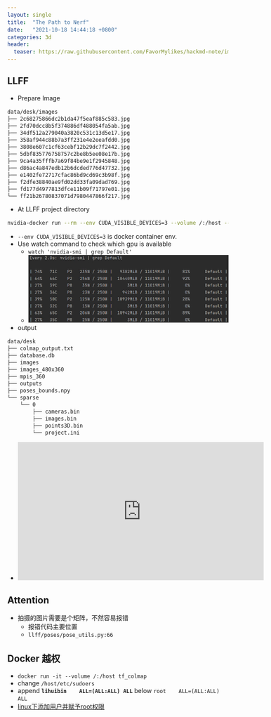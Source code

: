 ```yaml
---
layout: single
title:  "The Path to Nerf" 
date:   "2021-10-18 14:44:18 +0800"
categories: 3d
header:
  teaser: https://raw.githubusercontent.com/FavorMylikes/hackmd-note/img/img20211021200334.png
---
```


## LLFF

- Prepare Image

```console
data/desk/images
├── 2c68275866dc2b1da47f5eaf885c583.jpg
├── 2fd70dcc8b5f374886df488054fa5ab.jpg
├── 34df512a279040a3820c531c13d5e17.jpg
├── 358af944c88b7a3ff231e4e2eeafdd0.jpg
├── 3808e607c1cf63cebf12b29dc7f2442.jpg
├── 5dbf835776758757c2be8b5ee08e17b.jpg
├── 9ca4a35fffb7a69f84be9e1f2945848.jpg
├── d86ac4a847edb12b6dcded776d47732.jpg
├── e1402fe72717cfac86bd9cd69c3b98f.jpg
├── f2dfe38840ae9fd02dd33fa09dad769.jpg
├── fd177d4977813dfce11b09f71797e01.jpg
└── ff21b26780837071d7980447866f217.jpg
```

- At LLFF project directory

```bash
nvidia-docker run --rm --env CUDA_VISIBLE_DEVICES=3 --volume /:/host --workdir /host$PWD tf_colmap bash demo.sh
```

- `--env CUDA_VISIBLE_DEVICES=3` is docker container env.
- Use watch command to check which gpu is available
  - `watch 'nvidia-smi | grep Default'`
  - <img src="https://raw.githubusercontent.com/FavorMylikes/hackmd-note/img/img20211021192003.png" alt="20211021192003"/>
- output

```console
data/desk
├── colmap_output.txt
├── database.db
├── images
├── images_480x360
├── mpis_360
├── outputs
├── poses_bounds.npy
└── sparse
    └── 0
        ├── cameras.bin
        ├── images.bin
        ├── points3D.bin
        └── project.ini
```

- <iframe width="560" height="315" src="https://www.youtube.com/embed/LXCnnWBqoYQ" title="YouTube video player" frameborder="0" allow="accelerometer; autoplay; clipboard-write; encrypted-media; gyroscope; picture-in-picture" allowfullscreen></iframe>

## Attention

- 拍摄的图片需要是个矩阵，不然容易报错
  - 报错代码主要位置
  - `llff/poses/pose_utils.py:66`

## Docker 越权

- `docker run -it --volume /:/host tf_colmap`
- change `/host/etc/sudoers`
- append **`lihuibin    ALL=(ALL:ALL) ALL`** below `root    ALL=(ALL:ALL) ALL`
- [linux下添加用户并赋予root权限](https://blog.csdn.net/hellozpc/article/details/46952595)
